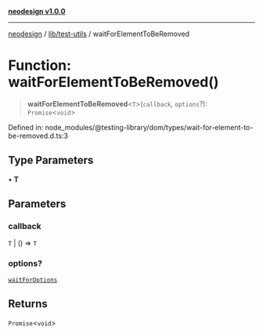 [**neodesign v1.0.0**](../../../README.md)

***

[neodesign](../../../modules.md) / [lib/test-utils](../README.md) / waitForElementToBeRemoved

# Function: waitForElementToBeRemoved()

> **waitForElementToBeRemoved**\<`T`\>(`callback`, `options`?): `Promise`\<`void`\>

Defined in: node\_modules/@testing-library/dom/types/wait-for-element-to-be-removed.d.ts:3

## Type Parameters

• **T**

## Parameters

### callback

`T` | () => `T`

### options?

[`waitForOptions`](../interfaces/waitForOptions.md)

## Returns

`Promise`\<`void`\>
